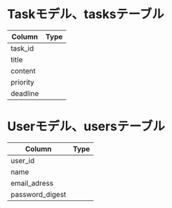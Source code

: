 # Taskモデル、tasksテーブル
|Column|Type|
|------|----|
|task_id||integer|
|title||string|
|content||text|
|priority||status|
|deadline||date|

# Userモデル、usersテーブル
|Column|Type|
|------|----|
|user_id||integer|
|name||string|
|email_adress||string|
|password_digest||string|
